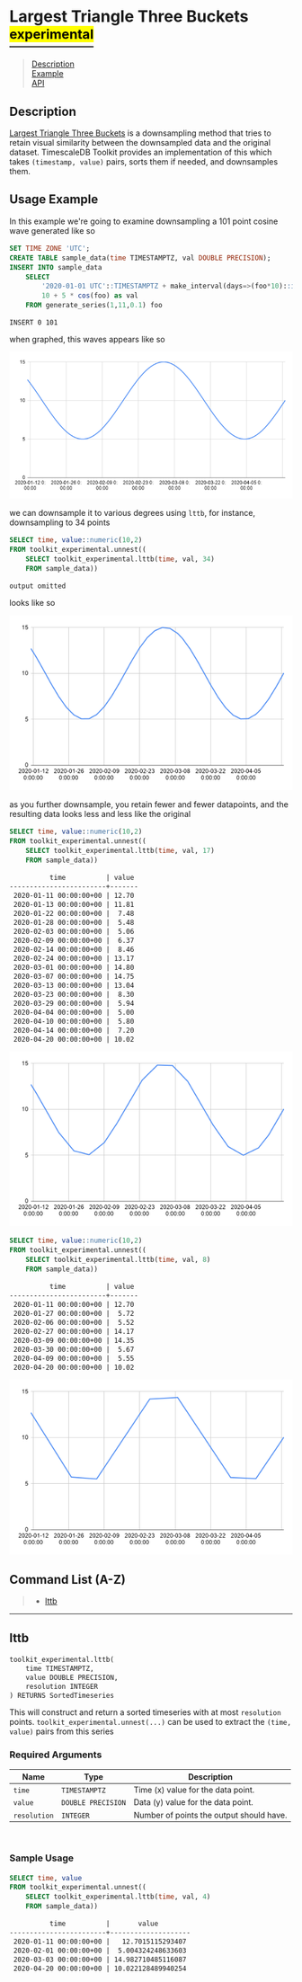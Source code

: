 # Largest Triangle Three Buckets [<sup><mark>experimental</mark></sup>](/docs/README.md#tag-notes)

> [Description](#description)<br>
> [Example](#example)<br>
> [API](#api)

## Description <a id="description"></a>

[Largest Triangle Three Buckets](https://github.com/sveinn-steinarsson/flot-downsample)
is a downsampling method that tries to retain visual similarity between the
downsampled data and the original dataset. TimescaleDB Toolkit provides an
implementation of this which takes `(timestamp, value)` pairs, sorts them if
needed, and downsamples them.


## Usage Example <a id="details"></a>

In this example we're going to examine downsampling a 101 point cosine wave
generated like so

```SQL ,non-transactional
SET TIME ZONE 'UTC';
CREATE TABLE sample_data(time TIMESTAMPTZ, val DOUBLE PRECISION);
INSERT INTO sample_data
    SELECT
        '2020-01-01 UTC'::TIMESTAMPTZ + make_interval(days=>(foo*10)::int) as time,
        10 + 5 * cos(foo) as val
    FROM generate_series(1,11,0.1) foo
```
```output
INSERT 0 101
```

when graphed, this waves appears like so

![Raw data](images/lttb_raw.png)

we can downsample it to various degrees using `lttb`, for instance, downsampling
to 34 points

```SQL
SELECT time, value::numeric(10,2)
FROM toolkit_experimental.unnest((
    SELECT toolkit_experimental.lttb(time, val, 34)
    FROM sample_data))
```

<div hidden>

```output
          time          | value
------------------------+-------
 2020-01-11 00:00:00+00 | 12.70
 2020-01-13 00:00:00+00 | 11.81
 2020-01-15 00:00:00+00 | 10.85
 2020-01-19 00:00:00+00 |  8.86
 2020-01-22 00:00:00+00 |  7.48
 2020-01-25 00:00:00+00 |  6.31
 2020-01-28 00:00:00+00 |  5.48
 2020-01-31 00:00:00+00 |  5.05
 2020-02-03 00:00:00+00 |  5.06
 2020-02-06 00:00:00+00 |  5.52
 2020-02-09 00:00:00+00 |  6.37
 2020-02-12 00:00:00+00 |  7.55
 2020-02-15 00:00:00+00 |  8.95
 2020-02-20 00:00:00+00 | 11.42
 2020-02-23 00:00:00+00 | 12.77
 2020-02-26 00:00:00+00 | 13.88
 2020-02-29 00:00:00+00 | 14.64
 2020-03-03 00:00:00+00 | 14.98
 2020-03-06 00:00:00+00 | 14.88
 2020-03-09 00:00:00+00 | 14.35
 2020-03-11 00:00:00+00 | 13.77
 2020-03-14 00:00:00+00 | 12.63
 2020-03-17 00:00:00+00 | 11.26
 2020-03-22 00:00:00+00 |  8.78
 2020-03-25 00:00:00+00 |  7.40
 2020-03-28 00:00:00+00 |  6.26
 2020-03-31 00:00:00+00 |  5.44
 2020-04-03 00:00:00+00 |  5.04
 2020-04-06 00:00:00+00 |  5.08
 2020-04-09 00:00:00+00 |  5.55
 2020-04-11 00:00:00+00 |  6.10
 2020-04-14 00:00:00+00 |  7.20
 2020-04-17 00:00:00+00 |  8.54
 2020-04-20 00:00:00+00 | 10.02
```

</div>

```
output omitted
```

looks like so

![Raw data](images/lttb_34.png)

as you further downsample, you retain fewer and fewer datapoints, and the
resulting data looks less and less like the original

```SQL
SELECT time, value::numeric(10,2)
FROM toolkit_experimental.unnest((
    SELECT toolkit_experimental.lttb(time, val, 17)
    FROM sample_data))
```
```output
          time          | value
------------------------+-------
 2020-01-11 00:00:00+00 | 12.70
 2020-01-13 00:00:00+00 | 11.81
 2020-01-22 00:00:00+00 |  7.48
 2020-01-28 00:00:00+00 |  5.48
 2020-02-03 00:00:00+00 |  5.06
 2020-02-09 00:00:00+00 |  6.37
 2020-02-14 00:00:00+00 |  8.46
 2020-02-24 00:00:00+00 | 13.17
 2020-03-01 00:00:00+00 | 14.80
 2020-03-07 00:00:00+00 | 14.75
 2020-03-13 00:00:00+00 | 13.04
 2020-03-23 00:00:00+00 |  8.30
 2020-03-29 00:00:00+00 |  5.94
 2020-04-04 00:00:00+00 |  5.00
 2020-04-10 00:00:00+00 |  5.80
 2020-04-14 00:00:00+00 |  7.20
 2020-04-20 00:00:00+00 | 10.02
```

![Raw data](images/lttb_17.png)


```SQL
SELECT time, value::numeric(10,2)
FROM toolkit_experimental.unnest((
    SELECT toolkit_experimental.lttb(time, val, 8)
    FROM sample_data))
```
```output
          time          | value
------------------------+-------
 2020-01-11 00:00:00+00 | 12.70
 2020-01-27 00:00:00+00 |  5.72
 2020-02-06 00:00:00+00 |  5.52
 2020-02-27 00:00:00+00 | 14.17
 2020-03-09 00:00:00+00 | 14.35
 2020-03-30 00:00:00+00 |  5.67
 2020-04-09 00:00:00+00 |  5.55
 2020-04-20 00:00:00+00 | 10.02
```

![Raw data](images/lttb_8.png)

## Command List (A-Z) <a id="api"></a>
> - [lttb](#lttb)

---
## **lttb** <a id="lttb"></a>
```SQL,ignore
toolkit_experimental.lttb(
    time TIMESTAMPTZ,
    value DOUBLE PRECISION,
    resolution INTEGER
) RETURNS SortedTimeseries
```

This will construct and return a sorted timeseries with at most `resolution`
points. `toolkit_experimental.unnest(...)` can be used to
extract the `(time, value)` pairs from this series

### Required Arguments <a id="lttb-required-arguments"></a>
|Name| Type |Description|
|---|---|---|
| `time` | `TIMESTAMPTZ` | Time (x) value for the data point. |
| `value` | `DOUBLE PRECISION` |  Data (y) value for the data point. |
| `resolution` | `INTEGER` | Number of points the output should have. |
<br>

### Sample Usage <a id="lttb-examples"></a>

```SQL
SELECT time, value
FROM toolkit_experimental.unnest((
    SELECT toolkit_experimental.lttb(time, val, 4)
    FROM sample_data))
```
```output
          time          |       value
------------------------+--------------------
 2020-01-11 00:00:00+00 |   12.7015115293407
 2020-02-01 00:00:00+00 |  5.004324248633603
 2020-03-03 00:00:00+00 | 14.982710485116087
 2020-04-20 00:00:00+00 | 10.022128489940254
```